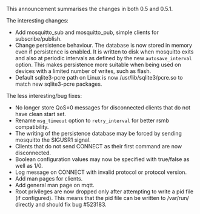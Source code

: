 <!--
.. title: Version 0.5.1 released
.. slug: version-0-5-1-released
.. date: 2010-03-01 09:26:28
.. tags: Releases
.. category:
.. link:
.. description:
.. type: text
-->

This announcement summarises the changes in both 0.5 and 0.5.1.

The interesting changes:

 * Add mosquitto_sub and mosquitto_pub, simple clients for subscribe/publish.
 * Change persistence behaviour. The database is now stored in memory even if
   persistence is enabled. It is written to disk when mosquitto exits and also
   at periodic intervals as defined by the new `autosave_interval` option. This
   makes persistence more suitable when being used on devices with a limited
   number of writes, such as flash.
 * Default sqlite3-pcre path on Linux is now /usr/lib/sqlite3/pcre.so to match
   new sqlite3-pcre packages.

The less interesting/bug fixes:

 * No longer store QoS=0 messages for disconnected clients that do not have
   clean start set.
 * Rename `msg_timeout` option to `retry_interval` for better rsmb
   compatibility.
 * The writing of the persistence database may be forced by sending mosquitto
   the SIGUSR1 signal.
 * Clients that do not send CONNECT as their first command are now
   disconnected.
 * Boolean configuration values may now be specified with true/false as well as
   1/0.
 * Log message on CONNECT with invalid protocol or protocol version.
 * Add man pages for clients.
 * Add general man page on mqtt.
 * Root privileges are now dropped only after attempting to write a pid file
   (if configured). This means that the pid file can be written to /var/run/
   directly and should fix bug #523183.
